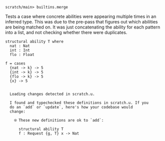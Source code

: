 ``` ucm :hide
scratch/main> builtins.merge
```

Tests a case where concrete abilities were appearing multiple times in an
inferred type. This was due to the pre-pass that figures out which abilities
are being matched on. It was just concatenating the ability for each pattern
into a list, and not checking whether there were duplicates.

``` unison
structural ability T where
  nat : Nat
  int : Int
  flo : Float

f = cases
  {nat -> k} -> 5
  {int -> k} -> 5
  {flo -> k} -> 5
  {x} -> 5
```

``` ucm :added-by-ucm

  Loading changes detected in scratch.u.

  I found and typechecked these definitions in scratch.u. If you
  do an `add` or `update`, here's how your codebase would
  change:

    ⍟ These new definitions are ok to `add`:
    
      structural ability T
      f : Request {g, T} x -> Nat
```
